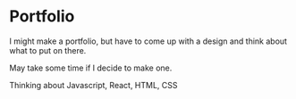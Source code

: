 # Portfolio

I might make a portfolio, but have to come up with a design and think about what to put on there.

May take some time if I decide to make one.

Thinking about Javascript, React, HTML, CSS











